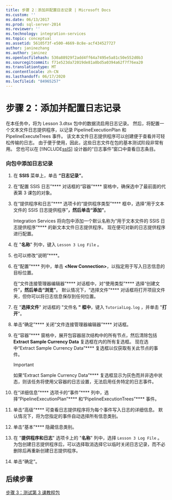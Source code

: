 ```yaml
---
title: 步骤 2：添加并配置日志记录 | Microsoft Docs
ms.custom: ''
ms.date: 06/13/2017
ms.prod: sql-server-2014
ms.reviewer: ''
ms.technology: integration-services
ms.topic: conceptual
ms.assetid: 56105f3f-e500-4669-8c8e-acf434527727
author: janinezhang
ms.author: janinez
ms.openlocfilehash: 530a88929f2add4ff64a7495e5a81c50e552d0b3
ms.sourcegitcommit: f71e523da72019de81a8bd5a0394a62f7f76ea20
ms.translationtype: MT
ms.contentlocale: zh-CN
ms.lasthandoff: 06/17/2020
ms.locfileid: "84965257"
---
```

# <a name="step-2-adding-and-configuring-logging"></a>步骤 2：添加并配置日志记录
  在本任务中，将为 Lesson 3.dtsx 包中的数据流启用日志记录。 然后，将配置一个文本文件日志提供程序，以记录 PipelineExecutionPlan 和 PipelineExecuteTrees 事件。 该文本文件日志提供程序可以创建便于查看并可轻松传输的日志。 由于便于使用，因此，这些日志文件在包的基本测试阶段非常有用。 您也可以在 [!INCLUDE[ssIS](../includes/ssis-md.md)] 设计器的“日志事件”窗口中查看日志条目。  
  
### <a name="to-add-logging-to-the-package"></a>向包中添加日志记录  
  
1.  在 **SSIS** 菜单上，单击 **“日志记录”**。  
  
2.  在“配置 SSIS 日志”**** 对话框的“容器”**** 窗格中，确保选中了最前面的代表第 3 课包的对象。  
  
3.  在“提供程序和日志”**** 选项卡的“提供程序类型”**** 框中，选择“用于文本文件的 SSIS 日志提供程序”****，然后单击“添加”****。  
  
     Integration Services 将向包中添加一个默认名称为“用于文本文件的 SSIS 日志提供程序”**** 的新文本文件日志提供程序。 现在便可对新的日志提供程序进行配置。  
  
4.  在 "**名称**" 列中，键入 `Lesson 3 Log File` 。  
  
5.  也可以修改“说明”****。  
  
6.  在“配置”**** 列中，单击 **\<New Connection>**，以指定用于写入日志信息的目标位置。  
  
     在“文件连接管理器编辑器”**** 对话框中，对“使用类型”**** 选择“创建文件”****，然后单击“浏览”****。 默认情况下，“选择文件”**** 对话框将打开项目文件夹，但你可以将日志信息保存到任何位置。  
  
7.  在 "**选择文件**" 对话框的 "文件名 **" 框中**，键入 `TutorialLog.log` ，并单击 "**打开**"。  
  
8.  单击“确定”**** 关闭“文件连接管理器编辑器”**** 对话框。  
  
9. 在“容器”**** 窗格中，展开包容器层次结构中的所有节点，然后清除包括 **Extract Sample Currency Data** 复选框在内的所有复选框。 现在选中“Extract Sample Currency Data”**** 复选框以仅获取有关此节点的事件。  
  
    > [!IMPORTANT]  
    >  如果“Extract Sample Currency Data”**** 复选框显示为灰色而并非选中状态，则该任务将使用父容器的日志设置，无法启用任务特定的日志事件。  
  
10. 在“详细信息”**** 选项卡的“事件”**** 列中，选择“PipelineExecutionPlan”**** 和“PipelineExecutionTrees”**** 事件。  
  
11. 单击“高级”**** 可查看日志提供程序将为每个事件写入日志的详细信息。 默认情况下，将为您指定的事件自动选择所有信息类别。  
  
12. 单击“基本”**** 隐藏信息类别。  
  
13. 在 "**提供程序和日志**" 选项卡上的 "**名称**" 列中，选择 `Lesson 3 Log File` 。 为包创建日志提供程序后，可以选择取消选择它以临时关闭日志记录，而不必删除后再重新创建日志提供程序。  
  
14. 单击“确定”。  
  
## <a name="next-steps"></a>后续步骤  
 [步骤 3：测试第 3 课教程包](../integration-services/lesson-3-3-testing-the-lesson-3-tutorial-package.md)  
  
  
